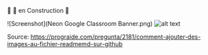 👀 🚧 en Construction 🚧

<!---
stellaric/stellaric is a ✨ special ✨ repository because its `README.md` (this file) appears on your GitHub profile.
You can click the Preview link to take a look at your changes.
--->

![Screenshot](Neon Google Classroom Banner.png)
![alt text](https://www.canva.com/design/DAE_BNO8NdA/YudtdgkF8GDLl26uKQeWDw/view?utm_content=DAE_BNO8NdA&utm_campaign=share_your_design&utm_medium=link&utm_source=shareyourdesignpanel)


Source: https://prograide.com/pregunta/2181/comment-ajouter-des-images-au-fichier-readmemd-sur-github

